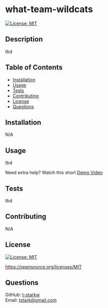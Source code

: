 # what-team-wildcats
  [![License: MIT](https://img.shields.io/badge/License-MIT-yellow.svg)](https://opensource.org/licenses/MIT)

  ## Description
  tbd

  <!-- ![](./assets/readme-gen-ss.png) -->

  ## Table of Contents
  * [Installation](#installation)
  * [Usage](#usage)
  * [Tests](#tests)
  * [Contributing](#contributing)
  * [License](#license)
  * [Questions](#questions)

  ## Installation
  N/A

  ## Usage
tbd

  Need extra help? Watch this short [Demo Video](https://drive.google.com/file/d/1veazAwav0G3iTV9c9Xu7A82zzwrVY0Dr/view)

  ## Tests
  tbd

  ## Contributing
  N/A

  ## License
  [![License: MIT](https://img.shields.io/badge/License-MIT-yellow.svg)](https://opensource.org/licenses/MIT)
  
  https://opensource.org/licenses/MIT 
    

  ## Questions
  GitHub: [t-starkw](https://github.com/t-starkw) <br>
  Email: tstark@gmail.com
